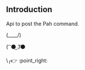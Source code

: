 ## Introduction

Api to post the Pah command.


(\____/)

( ͡ :black_circle:͜ ʖ͡:black_circle:

  \╭:point_right:   \:point_right:
